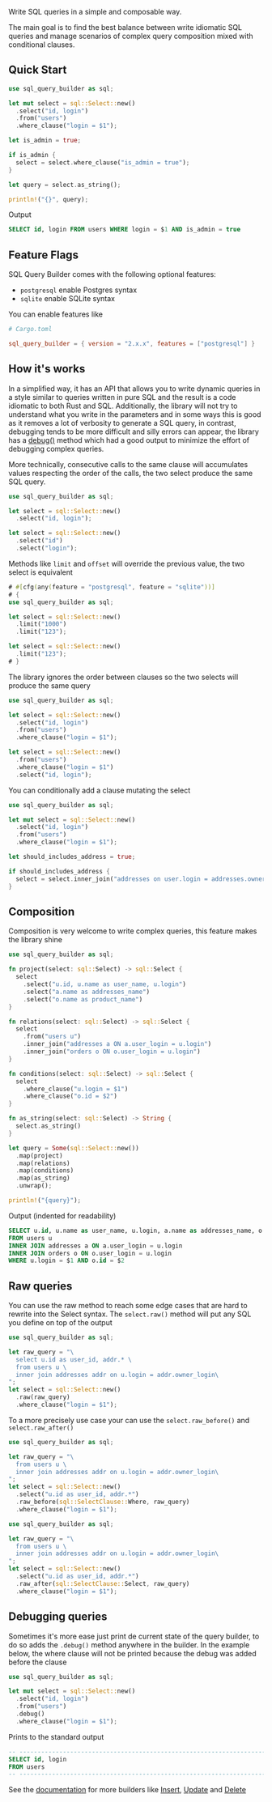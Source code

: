 Write SQL queries in a simple and composable way.

The main goal is to find the best balance between write idiomatic SQL queries and manage scenarios
of complex query composition mixed with conditional clauses.


## Quick Start

```rust
use sql_query_builder as sql;

let mut select = sql::Select::new()
  .select("id, login")
  .from("users")
  .where_clause("login = $1");

let is_admin = true;

if is_admin {
  select = select.where_clause("is_admin = true");
}

let query = select.as_string();

println!("{}", query);
```

Output

```sql
SELECT id, login FROM users WHERE login = $1 AND is_admin = true
```


## Feature Flags

SQL Query Builder comes with the following optional features:
- `postgresql` enable Postgres syntax
- `sqlite` enable SQLite syntax

You can enable features like

```toml
# Cargo.toml

sql_query_builder = { version = "2.x.x", features = ["postgresql"] }
```


## How it's works

In a simplified way, it has an API that allows you to write dynamic queries in a style
similar to queries written in pure SQL and the result is a code idiomatic to both Rust and SQL.
Additionally, the library will not try to understand what you write in the parameters and in some
ways this is good as it removes a lot of verbosity to generate a SQL query, in contrast,
debugging tends to be more difficult and silly errors can appear, the library has a
[debug()](https://docs.rs/sql_query_builder/latest/sql_query_builder/struct.Select.html#method.debug)
method which had a good output to minimize the effort of debugging complex queries.

More technically, consecutive calls to the same clause will accumulates values respecting the order
of the calls, the two select produce the same SQL query.

```rust
use sql_query_builder as sql;

let select = sql::Select::new()
  .select("id, login");

let select = sql::Select::new()
  .select("id")
  .select("login");
```

Methods like `limit` and `offset` will override the previous value, the two select is equivalent

```rust
# #[cfg(any(feature = "postgresql", feature = "sqlite"))]
# {
use sql_query_builder as sql;

let select = sql::Select::new()
  .limit("1000")
  .limit("123");

let select = sql::Select::new()
  .limit("123");
# }
```

The library ignores the order between clauses so the two selects will produce the same query

```rust
use sql_query_builder as sql;

let select = sql::Select::new()
  .select("id, login")
  .from("users")
  .where_clause("login = $1");

let select = sql::Select::new()
  .from("users")
  .where_clause("login = $1")
  .select("id, login");
```

You can conditionally add a clause mutating the select

```rust
use sql_query_builder as sql;

let mut select = sql::Select::new()
  .select("id, login")
  .from("users")
  .where_clause("login = $1");

let should_includes_address = true;

if should_includes_address {
  select = select.inner_join("addresses on user.login = addresses.owner_login");
}
```


## Composition

Composition is very welcome to write complex queries, this feature makes the library shine

```rust
use sql_query_builder as sql;

fn project(select: sql::Select) -> sql::Select {
  select
    .select("u.id, u.name as user_name, u.login")
    .select("a.name as addresses_name")
    .select("o.name as product_name")
}

fn relations(select: sql::Select) -> sql::Select {
  select
    .from("users u")
    .inner_join("addresses a ON a.user_login = u.login")
    .inner_join("orders o ON o.user_login = u.login")
}

fn conditions(select: sql::Select) -> sql::Select {
  select
    .where_clause("u.login = $1")
    .where_clause("o.id = $2")
}

fn as_string(select: sql::Select) -> String {
  select.as_string()
}

let query = Some(sql::Select::new())
  .map(project)
  .map(relations)
  .map(conditions)
  .map(as_string)
  .unwrap();

println!("{query}");
```

Output (indented for readability)

```sql
SELECT u.id, u.name as user_name, u.login, a.name as addresses_name, o.name as product_name
FROM users u
INNER JOIN addresses a ON a.user_login = u.login
INNER JOIN orders o ON o.user_login = u.login
WHERE u.login = $1 AND o.id = $2
```


## Raw queries

You can use the raw method to reach some edge cases that are hard to rewrite into the Select syntax.
The `select.raw()` method will put any SQL you define on top of the output

```rust
use sql_query_builder as sql;

let raw_query = "\
  select u.id as user_id, addr.* \
  from users u \
  inner join addresses addr on u.login = addr.owner_login\
";
let select = sql::Select::new()
  .raw(raw_query)
  .where_clause("login = $1");
```

To a more precisely use case your can use the `select.raw_before()` and `select.raw_after()`

```rust
use sql_query_builder as sql;

let raw_query = "\
  from users u \
  inner join addresses addr on u.login = addr.owner_login\
";
let select = sql::Select::new()
  .select("u.id as user_id, addr.*")
  .raw_before(sql::SelectClause::Where, raw_query)
  .where_clause("login = $1");
```

```rust
use sql_query_builder as sql;

let raw_query = "\
  from users u \
  inner join addresses addr on u.login = addr.owner_login\
";
let select = sql::Select::new()
  .select("u.id as user_id, addr.*")
  .raw_after(sql::SelectClause::Select, raw_query)
  .where_clause("login = $1");
```

## Debugging queries

Sometimes it's more ease just print de current state of the query builder, to do so adds the `.debug()` method anywhere in the builder.
In the example below, the where clause will not be printed because the debug was added before the clause

```rust
use sql_query_builder as sql;

let mut select = sql::Select::new()
  .select("id, login")
  .from("users")
  .debug()
  .where_clause("login = $1");
```

Prints to the standard output

```sql
-- ------------------------------------------------------------------------------
SELECT id, login
FROM users
-- ------------------------------------------------------------------------------
```

See the [documentation](https://docs.rs/sql_query_builder/) for more builders like [Insert](https://docs.rs/sql_query_builder/latest/sql_query_builder/struct.Insert.html), [Update](https://docs.rs/sql_query_builder/latest/sql_query_builder/struct.Update.html) and [Delete](https://docs.rs/sql_query_builder/latest/sql_query_builder/struct.Delete.html)
